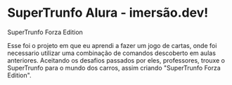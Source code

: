 # SuperTrunfo Alura - imersão.dev!

SuperTrunfo Forza Edition

Esse foi o projeto em que eu aprendi a fazer um jogo de cartas, onde foi necessario utilizar uma combinação de comandos descoberto em aulas anteriores. Aceitando os desafios passados por eles, professores, trouxe o SuperTrunfo para o mundo dos carros, assim criando "SuperTrunfo Forza Edition".
